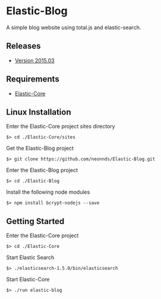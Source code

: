 # Elastic-Blog
A simple blog website using total.js and elastic-search.

## Releases

* [Version 2015.03](https://github.com/neonnds/Elastic-Blog)


## Requirements

* [Elastic-Core](https://github.com/neonnds/Elastic-Core)

## Linux Installation

Enter the Elastic-Core project sites directory

    $> cd ./Elastic-Core/sites

Get the Elastic-Blog project

    $> git clone https://github.com/neonnds/Elastic-Blog.git

Enter the Elastic-Blog project

    $> cd ./Elastic-Blog

Install the following node modules

    $> npm install bcrypt-nodejs --save

  
  
## Getting Started

Enter the Elastic-Core project

    $> cd ./Elastic-Core

Start Elastic Search

    $> ./elasticsearch-1.5.0/bin/elasticsearch

Start Elastic-Core

    $> ./run elastic-blog
